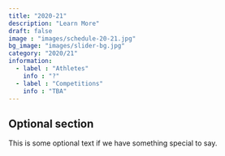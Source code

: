 ```yaml
---
title: "2020-21"
description: "Learn More"
draft: false
image : "images/schedule-20-21.jpg"
bg_image: "images/slider-bg.jpg"
category: "2020/21"
information:
  - label : "Athletes"
    info : "?"
  - label : "Competitions"
    info : "TBA"
---
```


## Optional section

This is some optional text if we have something special to say.
